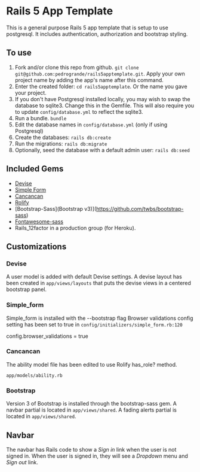 # Rails 5 App Template

This is a general purpose Rails 5 app template that is setup to use postgresql.
It includes authentication, authorization and bootstrap styling.

## To use

1. Fork and/or clone this repo from github. `git clone git@github.com:pedrogrande/rails5apptemplate.git`. Apply your own project name by adding the app's name after this command.
2. Enter the created folder: `cd rails5apptemplate`. Or the name you gave your project.
3. If you don't have Postgresql installed locally, you may wish to swap the database to sqlite3. Change this in the Gemfile. This will also require you to update `config/database.yml` to reflect the sqlite3.
3. Run a bundle. `bundle`
4. Edit the database names in `config/database.yml` (only if using Postgresql)
5. Create the databases: `rails db:create`
6. Run the migrations: `rails db:migrate`
7. Optionally, seed the database with a default admin user: `rails db:seed`

## Included Gems

- [Devise](https://github.com/plataformatec/devise)
- [Simple Form](https://github.com/plataformatec/simple_form)
- [Cancancan](https://github.com/CanCanCommunity/cancancan)
- [Rolify](https://github.com/RolifyCommunity/rolify)
- [Bootstrap-Sass](Bootstrap v3)](https://github.com/twbs/bootstrap-sass)
- [Fontawesome-sass](https://github.com/FortAwesome/font-awesome-sass)
- Rails_12factor in a production group (for Heroku).

## Customizations

### Devise

A user model is added with default Devise settings.
A devise layout has been created in `app/views/layouts` that puts the devise views in a centered bootstrap panel.

### Simple_form

Simple_form is installed with the --bootstrap flag
Browser validations config setting has been set to true in `config/initializers/simple_form.rb:120`

config.browser_validations = true

### Cancancan

The ability model file has been edited to use Rolify has_role? method.

`app/models/ability.rb`

### Bootstrap

Version 3 of Bootstrap is installed through the bootstrap-sass gem.
A navbar partial is located in `app/views/shared`.
A fading alerts partial is located in `app/views/shared`.

## Navbar

The navbar has Rails code to show a *Sign in* link when the user is not signed in. When the user is signed in, they will see a *Dropdown* menu and *Sign out* link.
